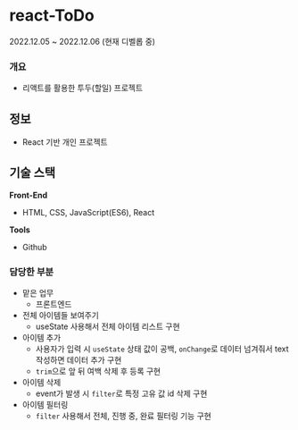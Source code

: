 # react-ToDo

2022.12.05 ~ 2022.12.06 (현재 디벨롭 중)

### **개요**

- 리액트를 활용한 투두(할일) 프로젝트

## 정보

- React 기반 개인 프로젝트

## 기술 스택

**Front-End**

- HTML, CSS, JavaScript(ES6), React

**Tools**

- Github

### 담당한 부분

- 맡은 업무
    - 프론트엔드
- 전체 아이템들 보여주기
    - useState 사용해서 전체 아이템 리스트 구현
- 아이템 추가
    - 사용자가 입력 시 `useState` 상태 값이 공백, `onChange`로 데이터 넘겨줘서 text 작성하면 데이터 추가 구현
    - `trim`으로 앞 뒤 여백 삭제 후 등록 구현
- 아이템 삭제
    - event가 발생 시 `filter`로 특정 고유 값 id 삭제 구현
- 아이템 필터링
    - `filter` 사용해서 전체, 진행 중, 완료 필터링 기능 구현